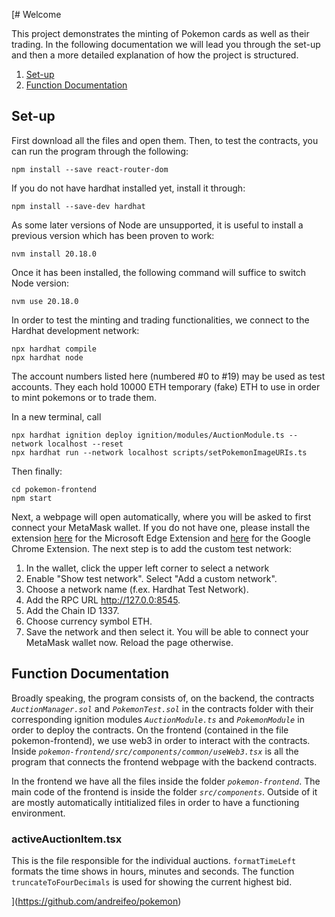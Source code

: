 [# Welcome

This project demonstrates the minting of Pokemon cards as well as their trading. In the following documentation we will lead you through the set-up and then a more detailed explanation of how the project is structured.
1. [Set-up](#set-up)
2. [Function Documentation](#function-documentation)
   
## Set-up
First download all the files and open them. Then, to test the contracts, you can run the program through the following:

```shell
npm install --save react-router-dom
```

If you do not have hardhat installed yet, install it through:
```shell
npm install --save-dev hardhat
```

As some later versions of Node are unsupported, it is useful to install a previous version which has been proven to work:
```shell
nvm install 20.18.0
```
Once it has been installed, the following command will suffice to switch Node version:
```shell
nvm use 20.18.0
```

In order to test the minting and trading functionalities, we connect to the Hardhat development network:
```shell
npx hardhat compile
npx hardhat node
```
The account numbers listed here (numbered #0 to #19) may be used as test accounts. They each hold 10000 ETH temporary (fake) ETH to use in order to mint pokemons or to trade them.

In a new terminal, call
```shell
npx hardhat ignition deploy ignition/modules/AuctionModule.ts --network localhost --reset
npx hardhat run --network localhost scripts/setPokemonImageURIs.ts
```

Then finally:
```shell
cd pokemon-frontend
npm start
```

Next, a webpage will open automatically, where you will be asked to first connect your MetaMask wallet. If you do not have one, please install the extension [here](https://microsoftedge.microsoft.com/addons/detail/metamask/ejbalbakoplchlghecdalmeeeajnimhm) for the Microsoft Edge Extension and [here](https://chromewebstore.google.com/detail/metamask/nkbihfbeogaeaoehlefnkodbefgpgknn) for the Google Chrome Extension.
The next step is to add the custom test network:
1. In the wallet, click the upper left corner to select a network
2. Enable "Show test network". Select "Add a custom network".
3. Choose a network name (f.ex. Hardhat Test Network).
4. Add the RPC URL http://127.0.0:8545.
5. Add the Chain ID 1337.
6. Choose currency symbol ETH.
7. Save the network and then select it. You will be able to connect your MetaMask wallet now. Reload the page otherwise.


## Function Documentation
Broadly speaking, the program consists of, on the backend, the contracts _`AuctionManager.sol`_ and _`PokemonTest.sol`_ in the contracts folder with their corresponding ignition modules _`AuctionModule.ts`_ and _`PokemonModule`_ in order to deploy the contracts. On the frontend (contained in the file pokemon-frontend), we use web3 in order to interact with the contracts. Inside _`pokemon-frontend/src/components/common/useWeb3.tsx`_ is all the program that connects the frontend webpage with the backend contracts.

In the frontend we have all the files inside the folder _`pokemon-frontend`_. The main code of the frontend is inside the folder _`src/components`_. Outside of it are mostly automatically intitialized files in order to have a functioning environment.

### activeAuctionItem.tsx
This is the file responsible for the individual auctions. `formatTimeLeft` formats the time shows in hours, minutes and seconds. The function `truncateToFourDecimals` is used for showing the current highest bid. 

](https://github.com/andreifeo/pokemon)


